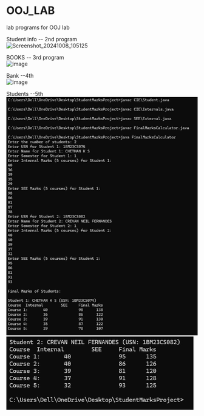 # OOJ_LAB
lab programs for OOJ lab

Student info -- 2nd program  
![Screenshot_20241008_105125](https://github.com/user-attachments/assets/366bc96a-8693-4083-882d-b8f8e8c56497)

BOOKS -- 3rd program  
![image](https://github.com/user-attachments/assets/1e7d813e-e0fb-452a-8822-ffc7e4277732)

Bank --4th   
![image](https://github.com/user-attachments/assets/586168c2-cc60-4fce-a47e-db8b0a2380ad)  


Students --5th  
![alt text](image.png)    
![alt text](image-1.png)